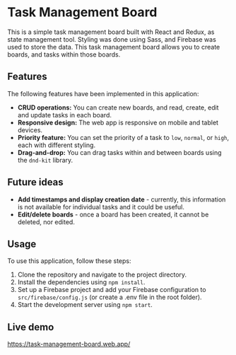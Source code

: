 # Task Management Board

This is a simple task management board built with React and Redux, as state management tool. Styling was done using Sass, and Firebase was used to store the data. This task management board allows you to create boards, and tasks within those boards.

## Features

The following features have been implemented in this application:

- **CRUD operations:** You can create new boards, and read, create, edit and update tasks in each board.
- **Responsive design:** The web app is responsive on mobile and tablet devices.
- **Priority feature:** You can set the priority of a task to `low`, `normal`, or `high`, each with different styling.
- **Drag-and-drop:** You can drag tasks within and between boards using the `dnd-kit` library.

## Future ideas

- **Add timestamps and display creation date** - currently, this information is not available for individual tasks and it could be useful.
- **Edit/delete boards** - once a board has been created, it cannot be deleted, nor edited.

## Usage

To use this application, follow these steps:

1. Clone the repository and navigate to the project directory.
2. Install the dependencies using `npm install`.
3. Set up a Firebase project and add your Firebase configuration to `src/firebase/config.js` (or create a .env file in the root folder).
4. Start the development server using `npm start`.

## Live demo

https://task-management-board.web.app/
